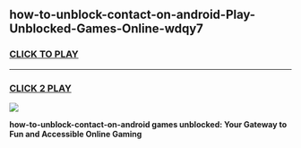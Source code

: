 
## how-to-unblock-contact-on-android-Play-Unblocked-Games-Online-wdqy7
<h3>
<a href="https://premium76.site?title=how-to-unblock-contact-on-android&ref=25A">CLICK TO PLAY</a></h3>
<hr>

<h3>
<a href="https://premium76.site?title=how-to-unblock-contact-on-android&ref=25A">CLICK 2 PLAY</a>
  
</h3>

<a href="https://premium76.site?title=how-to-unblock-contact-on-android&ref=25A"><img src="https://clearcache.store/games.png"></a>


**how-to-unblock-contact-on-android games unblocked: Your Gateway to Fun and Accessible Online Gaming**
